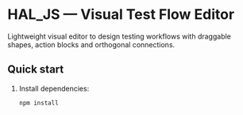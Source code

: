 # HAL_JS — Visual Test Flow Editor

Lightweight visual editor to design testing workflows with draggable shapes, action blocks and orthogonal connections.

## Quick start

1. Install dependencies:
   ```sh
   npm install